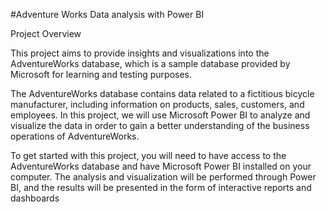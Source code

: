 #Adventure Works Data analysis with Power BI

Project Overview

This project aims to provide insights and visualizations into the AdventureWorks database, which is a sample database provided by Microsoft for learning and testing purposes.

The AdventureWorks database contains data related to a fictitious bicycle manufacturer, including information on products, sales, customers, and employees. In this project, we will use Microsoft Power BI to analyze and visualize the data in order to gain a better understanding of the business operations of AdventureWorks.

To get started with this project, you will need to have access to the AdventureWorks database and have Microsoft Power BI installed on your computer. The analysis and visualization will be performed through Power BI, and the results will be presented in the form of interactive reports and dashboards
